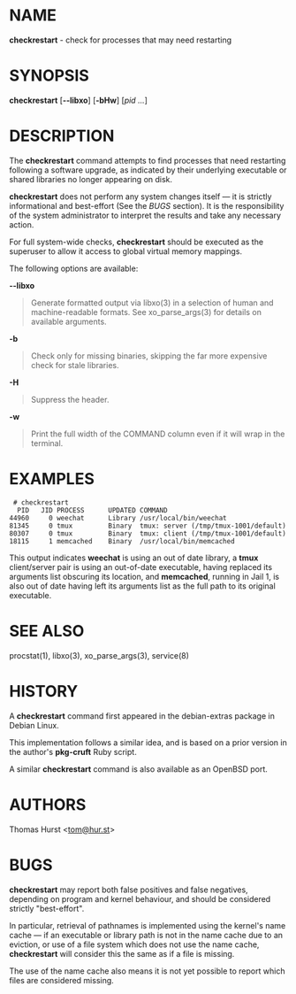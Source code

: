 # NAME

**checkrestart** - check for processes that may need restarting

# SYNOPSIS

**checkrestart** \[**--libxo**] \[**-bHw**] \[*pid&nbsp;...*]

# DESCRIPTION

The **checkrestart** command attempts to find processes that need restarting following a software upgrade, as indicated by their underlying executable or shared libraries no longer appearing on disk.

**checkrestart** does not perform any system changes itself &#8212; it is strictly informational and best-effort (See the *BUGS* section). It is the responsibility of the system administrator to interpret the results and take any necessary action.

For full system-wide checks, **checkrestart** should be executed as the superuser to allow it access to global virtual memory mappings.

The following options are available:

**--libxo**

> Generate formatted output via libxo(3) in a selection of human and machine-readable formats.
> See xo\_parse\_args(3) for details on available arguments.

**-b**

> Check only for missing binaries, skipping the far more expensive check for stale
> libraries.

**-H**

> Suppress the header.

**-w**

> Print the full width of the COMMAND column even if it will wrap in the terminal.

# EXAMPLES

	 # checkrestart
	  PID   JID PROCESS      UPDATED COMMAND
	44960     0 weechat      Library /usr/local/bin/weechat
	81345     0 tmux         Binary  tmux: server (/tmp/tmux-1001/default)
	80307     0 tmux         Binary  tmux: client (/tmp/tmux-1001/default)
	18115     1 memcached    Binary  /usr/local/bin/memcached

This output indicates **weechat** is using an out of date library, a **tmux** client/server pair is using an out-of-date executable, having replaced its arguments list obscuring its location, and **memcached**, running in Jail 1, is also out of date having left its arguments list as the full path to its original executable.

# SEE ALSO

procstat(1), libxo(3), xo\_parse\_args(3), service(8)

# HISTORY

A **checkrestart** command first appeared in the debian-extras package in Debian Linux.

This implementation follows a similar idea, and is based on a prior version in the author's **pkg-cruft** Ruby script.

A similar **checkrestart** command is also available as an OpenBSD port.

# AUTHORS

Thomas Hurst &lt;tom@hur.st&gt;

# BUGS

**checkrestart** may report both false positives and false negatives, depending on program and kernel behaviour, and should be considered strictly "best-effort".

In particular, retrieval of pathnames is implemented using the kernel's name cache &#8212; if an executable or library path is not in the name cache due to an eviction, or use of a file system which does not use the name cache, **checkrestart** will consider this the same as if a file is missing.

The use of the name cache also means it is not yet possible to report which files are considered missing.
